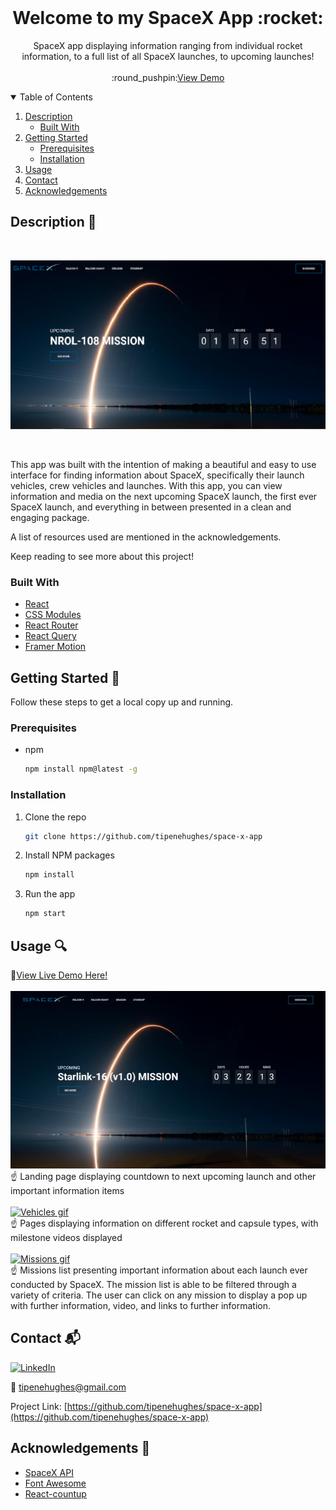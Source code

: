 <!-- PROJECT LOGO -->
<br />
<p align="center">
  <h1 align="center">Welcome to my SpaceX App :rocket:</h3>

  <p align="center">
    SpaceX app displaying information ranging from individual rocket information, to a full list of all SpaceX launches, to upcoming launches!   
    <br />
    <br />
    :round_pushpin:<a href="https://spacex-project.netlify.app/">View Demo</a>
  </p>
</p>



<!-- TABLE OF CONTENTS -->
<details open="open">
  <summary>Table of Contents</summary>
  <ol>
    <li>
      <a href="#description-ledger">Description</a>
      <ul>
        <li><a href="#built-with">Built With</a></li>
      </ul>
    </li>
    <li>
      <a href="#getting-started-wrench">Getting Started</a>
      <ul>
        <li><a href="#prerequisites">Prerequisites</a></li>
        <li><a href="#installation">Installation</a></li>
      </ul>
    </li>
    <li><a href="#usage-mag">Usage</a></li>    
    <li><a href="#contact-mailbox_with_mail">Contact</a></li>
    <li><a href="#acknowledgements-clap">Acknowledgements</a></li>
  </ol>
</details>



<!-- ABOUT THE PROJECT -->
## Description :ledger:

<br/>

[![Project image][project-image]](src/Assets/Thumbnails/spacex.png)

<br/>

This app was built with the intention of making a beautiful and easy to use interface for finding information about SpaceX, specifically their launch vehicles, crew vehicles and launches. With this app, you can view information and media on the next upcoming SpaceX launch, the first ever SpaceX launch, and everything in between presented in a clean and engaging package.

A list of resources used are mentioned in the acknowledgements.

Keep reading to see more about this project!

### Built With 

* [React](https://reactjs.org/)
* [CSS Modules](https://github.com/css-modules/css-modules)
* [React Router](https://reactrouter.com/)
* [React Query](https://react-query.tanstack.com/)
* [Framer Motion](https://www.framer.com/motion/)


<!-- GETTING STARTED -->
## Getting Started :wrench:

Follow these steps to get a local copy up and running.

### Prerequisites

* npm
  ```sh
  npm install npm@latest -g
  ```

### Installation

1. Clone the repo
   ```sh
   git clone https://github.com/tipenehughes/space-x-app
   ```
2. Install NPM packages
   ```sh
   npm install
   ```
3. Run the app
   ```sh
   npm start
   ```

<!-- USAGE EXAMPLES -->
## Usage :mag:

:round_pushpin:<a href="https://spacex-project.netlify.app/">View Live Demo Here!</a>
<br/>
<br/>
[![Landing gif][landing-gif]](src/Assets/Thumbnails/landing.gif)
<br />
:point_up: Landing page displaying countdown to next upcoming launch and other important information items 
<br/>
<br />
[![Vehicles gif][vehicles-gif]](src/Assets/Thumbnails/vehicles.gif)
<br />
:point_up: Pages displaying information on different rocket and capsule types, with milestone videos displayed 
<br />
<br />
[![Missions gif][missions-gif]](src/Assets/Thumbnails/missions.gif)
<br />
:point_up: Missions list presenting important information about each launch ever conducted by SpaceX.
The mission list is able to be filtered through a variety of criteria. The user can click on any mission to display a pop up with further information, video, and links to further information.

<!-- CONTACT -->
## Contact :mailbox_with_mail:

[![LinkedIn][linkedin-shield]][linkedin-url]

:e-mail: tipenehughes@gmail.com

Project Link: [https://github.com/tipenehughes/space-x-app](https://github.com/tipenehughes/space-x-app)

<!-- ACKNOWLEDGEMENTS -->
## Acknowledgements :clap:
* [SpaceX API](https://github.com/r-spacex/SpaceX-API)
* [Font Awesome](https://fontawesome.com/)
* [React-countup](https://github.com/glennreyes/react-countup)


<!-- MARKDOWN LINKS & IMAGES -->
[linkedin-shield]: https://img.shields.io/badge/-LinkedIn-black.svg?style=for-the-badge&logo=linkedin&colorB=2867B2
[linkedin-url]: https://www.linkedin.com/in/tipene-hughes/
[project-image]: src/Assets/Thumbnails/spacex.png
[landing-gif]: src/Assets/Thumbnails/landing.gif
[vehicles-gif]: src/Assets/Thumbnails/vehicles.gif
[missions-gif]: src/Assets/Thumbnails/missions.gif
